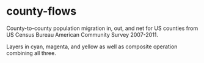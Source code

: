 county-flows
============

County-to-county population migration in, out, and net for US counties from US Census Bureau American Community Survey 2007-2011.

Layers in cyan, magenta, and yellow as well as composite operation combining all three.
